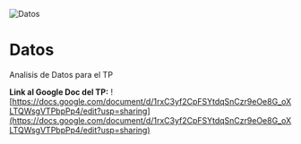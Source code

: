 ![](https://i.imgur.com/zkhjRGO.png
 "Datos")
# Datos
Analisis de Datos para el TP

**Link al Google Doc del TP:** ![https://docs.google.com/document/d/1rxC3yf2CpFSYtdqSnCzr9eOe8G_oXLTQWsgVTPbpPp4/edit?usp=sharing](https://docs.google.com/document/d/1rxC3yf2CpFSYtdqSnCzr9eOe8G_oXLTQWsgVTPbpPp4/edit?usp=sharing)
